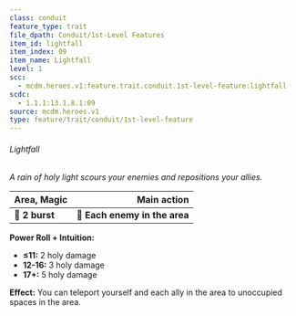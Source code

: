 ```yaml
---
class: conduit
feature_type: trait
file_dpath: Conduit/1st-Level Features
item_id: lightfall
item_index: 09
item_name: Lightfall
level: 1
scc:
  - mcdm.heroes.v1:feature.trait.conduit.1st-level-feature:lightfall
scdc:
  - 1.1.1:13.1.8.1:09
source: mcdm.heroes.v1
type: feature/trait/conduit/1st-level-feature
---
```


###### Lightfall

*A rain of holy light scours your enemies and repositions your allies.*

| **Area, Magic** |               **Main action** |
| --------------- | ----------------------------: |
| **📏 2 burst**  | **🎯 Each enemy in the area** |

**Power Roll + Intuition:**

- **≤11:** 2 holy damage
- **12-16:** 3 holy damage
- **17+:** 5 holy damage

**Effect:** You can teleport yourself and each ally in the area to unoccupied spaces in the area.
